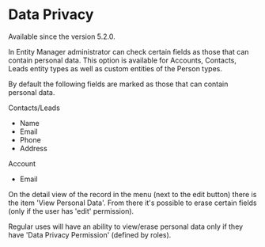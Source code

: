 # Data Privacy

Available since the version 5.2.0.

In Entity Manager administrator can check certain fields as those that can contain personal data. This option is available for Accounts, Contacts, Leads entity types as well as custom entities of the Person types.

By default the following fields are marked as those that can contain personal data.

Contacts/Leads

* Name
* Email
* Phone
* Address

Account

* Email


On the detail view of the record in the menu (next to the edit button) there is the item 'View Personal Data'. From there it's possible to erase certain fields (only if the user has 'edit' permission).

Regular uses will have an ability to view/erase personal data only if they have 'Data Privacy Permission' (defined by roles).
